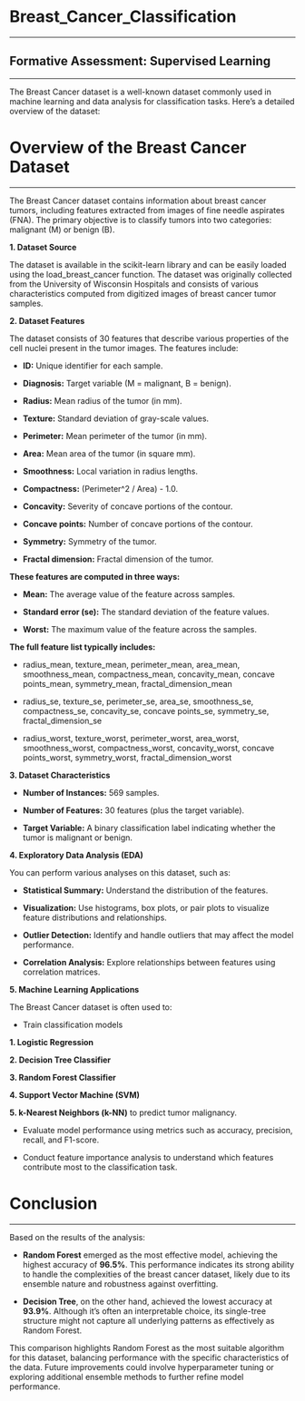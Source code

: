 # Breast_Cancer_Classification
_______

## Formative Assessment: Supervised Learning
______

The Breast Cancer dataset is a well-known dataset commonly used in machine learning and data analysis for classification tasks. 
Here’s a detailed overview of the dataset:

# Overview of the Breast Cancer Dataset
______
The Breast Cancer dataset contains information about breast cancer tumors, including features extracted from images of fine needle aspirates (FNA). The primary objective is to classify tumors into two categories: malignant (M) or benign (B).

**1. Dataset Source**

The dataset is available in the scikit-learn library and can be easily loaded using the load_breast_cancer function.
The dataset was originally collected from the University of Wisconsin Hospitals and consists of various characteristics computed from digitized images of breast cancer tumor samples.

**2. Dataset Features**

The dataset consists of 30 features that describe various properties of the cell nuclei present in the tumor images. The features include:

* **ID:** Unique identifier for each sample.

* **Diagnosis:** Target variable (M = malignant, B = benign).

* **Radius:** Mean radius of the tumor (in mm).

* **Texture:** Standard deviation of gray-scale values.

* **Perimeter:** Mean perimeter of the tumor (in mm).

* **Area:** Mean area of the tumor (in square mm).

* **Smoothness:** Local variation in radius lengths.

* **Compactness:** (Perimeter^2 / Area) - 1.0.

* **Concavity:** Severity of concave portions of the contour.

* **Concave points:** Number of concave portions of the contour.

* **Symmetry:** Symmetry of the tumor.

* **Fractal dimension:** Fractal dimension of the tumor.

**These features are computed in three ways:**

* **Mean:** The average value of the feature across samples.

* **Standard error (se):** The standard deviation of the feature values.

* **Worst:** The maximum value of the feature across the samples.

**The full feature list typically includes:**

* radius_mean, texture_mean, perimeter_mean, area_mean, smoothness_mean, compactness_mean, concavity_mean, concave points_mean, symmetry_mean, fractal_dimension_mean
  
* radius_se, texture_se, perimeter_se, area_se, smoothness_se, compactness_se, concavity_se, concave points_se, symmetry_se, fractal_dimension_se
  
* radius_worst, texture_worst, perimeter_worst, area_worst, smoothness_worst, compactness_worst, concavity_worst, concave points_worst, symmetry_worst, 
  fractal_dimension_worst

**3. Dataset Characteristics**

* **Number of Instances:** 569 samples.
  
* **Number of Features:** 30 features (plus the target variable).
  
* **Target Variable:** A binary classification label indicating whether the tumor is malignant or benign.

**4. Exploratory Data Analysis (EDA)**

You can perform various analyses on this dataset, such as:

* **Statistical Summary:** Understand the distribution of the features.
  
* **Visualization:** Use histograms, box plots, or pair plots to visualize feature distributions and relationships.
  
* **Outlier Detection:** Identify and handle outliers that may affect the model performance.
  
* **Correlation Analysis:** Explore relationships between features using correlation matrices.

**5. Machine Learning Applications**

The Breast Cancer dataset is often used to:

* Train classification models
 
 **1. Logistic Regression**
 
 **2. Decision Tree Classifier**
 
 **3. Random Forest Classifier**
 
 **4. Support Vector Machine (SVM)**
 
 **5. k-Nearest Neighbors (k-NN)** to predict tumor malignancy.
  
* Evaluate model performance using metrics such as accuracy, precision, recall, and F1-score.
  
* Conduct feature importance analysis to understand which features contribute most to the classification task.

# Conclusion
______

Based on the results of the analysis:

* **Random Forest** emerged as the most effective model, achieving the highest accuracy of **96.5%**. This performance indicates its strong ability to handle the complexities of the breast cancer dataset, likely due to its ensemble nature and robustness against overfitting.

* **Decision Tree**, on the other hand, achieved the lowest accuracy at **93.9%**. Although it’s often an interpretable choice, its single-tree structure might not capture all underlying patterns as effectively as Random Forest.

This comparison highlights Random Forest as the most suitable algorithm for this dataset, balancing performance with the specific characteristics of the data. Future improvements could involve hyperparameter tuning or exploring additional ensemble methods to further refine model performance.
